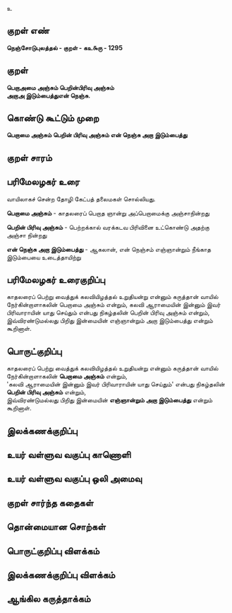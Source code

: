 உ

## குறள் எண் 

**நெஞ்சோடுபுலத்தல் - குறள் - கஉ௯ரு - 1295**

## குறள் 

**பெறாஅமை அஞ்சும் பெறின்பிரிவு அஞ்சும்  
அறாஅ இடும்பைத்துஎன் நெஞ்சு.** 

## கொண்டு கூட்டும் முறை

**பெறாமை அஞ்சும் பெறின் பிரிவு அஞ்சும் என் நெஞ்சு அறா இடும்பைத்து**

## குறள் சாரம் 


## பரிமேலழகர் உரை

வாயிலாகச் சென்ற தோழி கேட்பத் தலைமகள் சொல்லியது. 
 
**பெறாமை அஞ்சும்** - காதலரைப் பெறாத ஞான்று அப்பெறாமைக்கு அஞ்சாநின்றது 

**பெறின் பிரிவு அஞ்சும்** - பெற்றக்கால் வரக்கடவ பிரிவினை உட்கொண்டு அதற்கு அஞ்சா நின்றது 

**என் நெஞ்சு அறா இடும்பைத்து** - ஆகலான், என் நெஞ்சம் எஞ்ஞான்றும் நீங்காத இடும்பையை உடைத்தாயிற்று

## பரிமேலழகர் உரைகுறிப்பு   

காதலரைப் பெற்று வைத்துக் கலவியிழத்தல் உறுதியன்று என்னும் கருத்தான் வாயில் நேர்கின்றாளாகலின் பெறாமை அஞ்சும் என்றும், கலவி ஆராமையின் இன்னும் இவர் பிரிவாராயின் யாது செய்தும் என்பது நிகழ்தலின் பெறின் பிரிவு அஞ்சும் என்றும், இவ்விரண்டுமல்லது பிறிது இன்மையின் எஞ்ஞான்றும் அறா இடும்பைத்து என்றும் கூறினாள்.

## பொருட்குறிப்பு 

காதலரைப் பெற்று வைத்துக் கலவியிழத்தல் உறுதியன்று என்னும் கருத்தான் வாயில் நேர்கின்றாளாகலின் **பெறாமை அஞ்சும்** என்றும்,   
'கலவி ஆராமையின் இன்னும் இவர் பிரிவாராயின் யாது செய்தும்' என்பது நிகழ்தலின் **பெறின் பிரிவு அஞ்சும்** என்றும்,   
இவ்விரண்டுமல்லது பிறிது இன்மையின் **எஞ்ஞான்றும் அறா இடும்பைத்து** என்றும் கூறினாள்.

## இலக்கணக்குறிப்பு  


## உயர் வள்ளுவ வகுப்பு காணொளி


## உயர் வள்ளுவ வகுப்பு ஒலி அமைவு 

 
## குறள் சார்ந்த கதைகள் 


## தொன்மையான சொற்கள்


## பொருட்குறிப்பு விளக்கம்


## இலக்கணக்குறிப்பு விளக்கம்


## ஆங்கில கருத்தாக்கம் 



